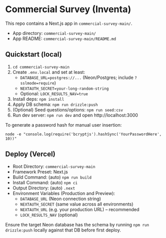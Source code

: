 # Commercial Survey (Inventa)

This repo contains a Next.js app in `commercial-survey-main/`.

- App directory: `commercial-survey-main/`
- App README: `commercial-survey-main/README.md`

## Quickstart (local)

1. `cd commercial-survey-main`
2. Create `.env.local` and set at least:
   - `DATABASE_URL=postgres://...` (Neon/Postgres; include `?sslmode=require`)
   - `NEXTAUTH_SECRET=your-long-random-string`
   - Optional: `LOCK_RESULTS_NAV=true`
3. Install deps: `npm install`
4. Apply DB schema: `npm run drizzle:push`
5. (Optional) Seed questions/options: `npm run seed:csv`
6. Run dev server: `npm run dev` and open http://localhost:3000

To generate a password hash for manual user insertion:

```
node -e "console.log(require('bcryptjs').hashSync('YourPasswordHere', 10))"
```

## Deploy (Vercel)

- Root Directory: `commercial-survey-main`
- Framework Preset: Next.js
- Build Command: (auto) `npm run build`
- Install Command: (auto) `npm ci`
- Output Directory: (auto) `.next`
- Environment Variables (Production and Preview):
  - `DATABASE_URL` (Neon connection string)
  - `NEXTAUTH_SECRET` (same value across all environments)
  - `NEXTAUTH_URL` (e.g. your production URL) – recommended
  - `LOCK_RESULTS_NAV` (optional)

Ensure the target Neon database has the schema by running `npm run drizzle:push` locally against that DB before first deploy.

